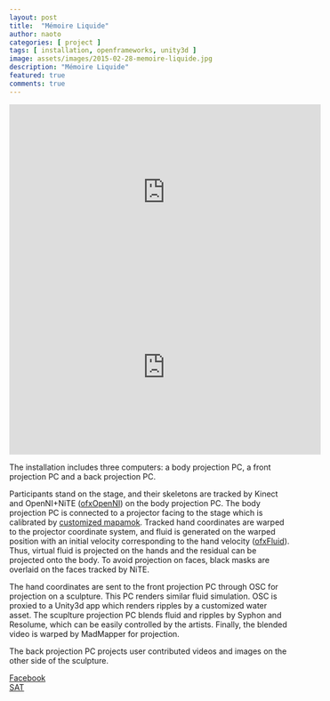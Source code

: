 ```yaml
---
layout: post
title:  "Mémoire Liquide"
author: naoto
categories: [ project ]
tags: [ installation, openframeworks, unity3d ]
image: assets/images/2015-02-28-memoire-liquide.jpg
description: "Mémoire Liquide"
featured: true
comments: true
---
```


<iframe src="https://player.vimeo.com/video/130157438" width="560" height="315" frameborder="0" webkitallowfullscreen mozallowfullscreen allowfullscreen></iframe>
<iframe width="560" height="315" src="https://www.youtube.com/embed/xAWZ4DOHXgM?rel=0" frameborder="0" allowfullscreen></iframe>

The installation includes three computers: a body projection PC, a front projection PC and a back projection PC.

Participants stand on the stage, and their skeletons are tracked by Kinect and OpenNI+NiTE (<a href="https://github.com/SolitaryCipher/ofxOpenNI" target="_blank">ofxOpenNI</a>)
on the body projection PC.
The body projection PC is connected to a projector facing to the stage which is calibrated by <a href="https://github.com/micuat/mapamokinect" target="_blank">customized mapamok</a>.
Tracked hand coordinates are warped to the projector coordinate system,
and fluid is generated on the warped position with an initial velocity corresponding to the hand velocity (<a href="https://github.com/patriciogonzalezvivo/ofxFluid" target="_blank">ofxFluid</a>).
Thus, virtual fluid is projected on the hands and the residual can be projected onto the body.
To avoid projection on faces, black masks are overlaid on the faces tracked by NiTE.

The hand coordinates are sent to the front projection PC through OSC for projection on a sculpture.
This PC renders similar fluid simulation.
OSC is proxied to a Unity3d app which renders ripples by a customized water asset.
The scuplture projection PC blends fluid and ripples by Syphon and Resolume, which can be easily controlled by the artists.
Finally, the blended video is warped by MadMapper for projection.

The back projection PC projects user contributed videos and images on the other side of the sculpture.

<a href="https://www.facebook.com/Memoireliquideart" target="_blank">Facebook</a>  
<a href="https://sat.qc.ca/fr/evenements/nuit-blanche-2015" target="_blank">SAT</a>
